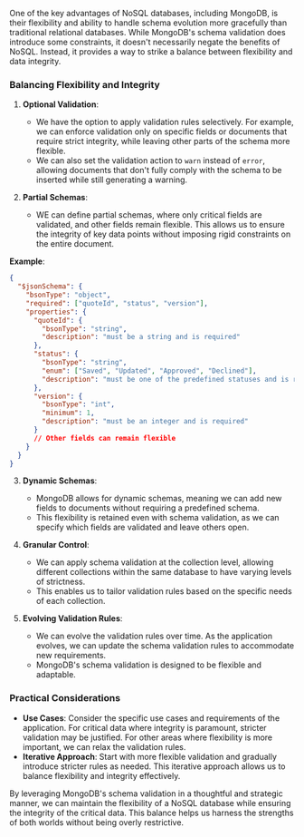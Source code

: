 
 One of the key advantages of NoSQL databases, including MongoDB, is their flexibility and ability to handle schema evolution more gracefully than traditional relational databases. While MongoDB's schema validation does introduce some constraints, it doesn't necessarily negate the benefits of NoSQL. Instead, it provides a way to strike a balance between flexibility and data integrity.

### Balancing Flexibility and Integrity

1. **Optional Validation**:
   - We have the option to apply validation rules selectively. For example, we can enforce validation only on specific fields or documents that require strict integrity, while leaving other parts of the schema more flexible.
   - We can also set the validation action to `warn` instead of `error`, allowing documents that don't fully comply with the schema to be inserted while still generating a warning.

2. **Partial Schemas**:
   - WE can define partial schemas, where only critical fields are validated, and other fields remain flexible. This allows us to ensure the integrity of key data points without imposing rigid constraints on the entire document.

**Example**:
```json
{
  "$jsonSchema": {
    "bsonType": "object",
    "required": ["quoteId", "status", "version"],
    "properties": {
      "quoteId": {
        "bsonType": "string",
        "description": "must be a string and is required"
      },
      "status": {
        "bsonType": "string",
        "enum": ["Saved", "Updated", "Approved", "Declined"],
        "description": "must be one of the predefined statuses and is required"
      },
      "version": {
        "bsonType": "int",
        "minimum": 1,
        "description": "must be an integer and is required"
      }
      // Other fields can remain flexible
    }
  }
}
```

3. **Dynamic Schemas**:
   - MongoDB allows for dynamic schemas, meaning we can add new fields to documents without requiring a predefined schema.
   - This flexibility is retained even with schema validation, as we can specify which fields are validated and leave others open.

4. **Granular Control**:
   - We can apply schema validation at the collection level, allowing different collections within the same database to have varying levels of strictness.
   - This enables us to tailor validation rules based on the specific needs of each collection.

5. **Evolving Validation Rules**:
   - We can evolve the validation rules over time. As the application evolves, we can update the schema validation rules to accommodate new requirements.
   - MongoDB's schema validation is designed to be flexible and adaptable.

### Practical Considerations

- **Use Cases**: Consider the specific use cases and requirements of the application. For critical data where integrity is paramount, stricter validation may be justified. For other areas where flexibility is more important, we can relax the validation rules.
- **Iterative Approach**: Start with more flexible validation and gradually introduce stricter rules as needed. This iterative approach allows us to balance flexibility and integrity effectively.

By leveraging MongoDB's schema validation in a thoughtful and strategic manner, we can maintain the flexibility of a NoSQL database while ensuring the integrity of the critical data. 
This balance helps us harness the strengths of both worlds without being overly restrictive.

